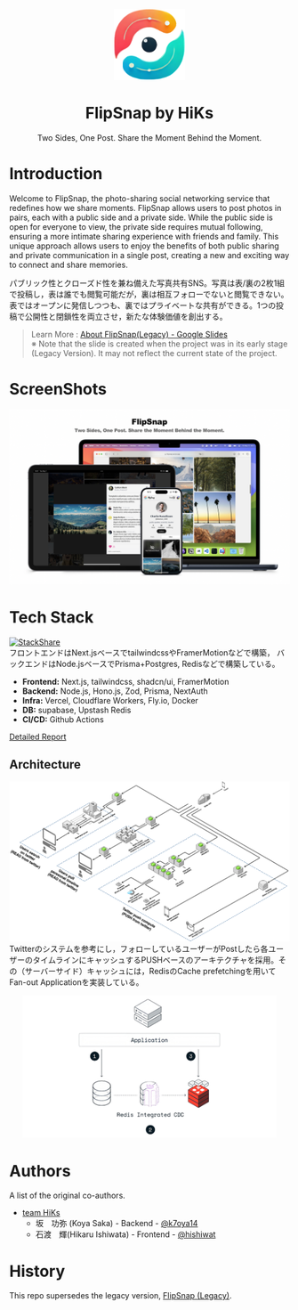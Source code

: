 <p align="center">
    <img src="assets/logo.png" height="128"/>
    <h1 align="center">FlipSnap by HiKs</h1>
    <p align="center">
    Two Sides, One Post. Share the Moment Behind the Moment.
    </p>
</p>

# Introduction
Welcome to FlipSnap, the photo-sharing social networking service that redefines how we share moments. FlipSnap allows users to post photos in pairs, each with a public side and a private side. While the public side is open for everyone to view, the private side requires mutual following, ensuring a more intimate sharing experience with friends and family. This unique approach allows users to enjoy the benefits of both public sharing and private communication in a single post, creating a new and exciting way to connect and share memories.

パブリック性とクローズド性を兼ね備えた写真共有SNS。写真は表/裏の2枚1組で投稿し，表は誰でも閲覧可能だが，裏は相互フォローでないと閲覧できない。表ではオープンに発信しつつも、裏ではプライベートな共有ができる。1つの投稿で公開性と閉鎖性を両立させ，新たな体験価値を創出する。

> Learn More : [About FlipSnap(Legacy) - Google Slides](https://docs.google.com/presentation/d/1nT-R3LLSaJre9aVunzU5bDOaMUMVbk9CG3p1ibkhiO8/edit?usp=sharing) </br>
> ※ Note that the slide is created when the project was in its early stage (Legacy Version). It may not reflect the current state of the project.

# ScreenShots
![Screenshot](assets/Screenshot.jpg)

# Tech Stack
[![StackShare](http://img.shields.io/badge/tech-stack-0690fa.svg?style=flat)](https://stackshare.io/k7oya14/flipsnap)</br>
フロントエンドはNext.jsベースでtailwindcssやFramerMotionなどで構築，
バックエンドはNode.jsベースでPrisma+Postgres, Redisなどで構築している。

- **Frontend:** Next.js, tailwindcss, shadcn/ui, FramerMotion
- **Backend:** Node.js, Hono.js, Zod, Prisma, NextAuth
- **Infra:** Vercel, Cloudflare Workers, Fly.io, Docker
- **DB:** supabase, Upstash Redis
- **CI/CD:** Github Actions

[Detailed Report](./techstack.md)

## Architecture
![Twitter Architecture](assets/Twitter-architecture.png)
Twitterのシステムを参考にし，フォローしているユーザーがPostしたら各ユーザーのタイムラインにキャッシュするPUSHベースのアーキテクチャを採用。その（サーバーサイド）キャッシュには，RedisのCache prefetchingを用いてFan-out Applicationを実装している。
<p align="center">
    <img src="assets/redis-CachePrefetching.jpg" height="256"/>
</p>

# Authors
A list of the original co-authors.
- [team HiKs](https://github.com/team-hiks)
    - 坂　功弥 (Koya Saka) - Backend - [@k7oya14](https://github.com/k7oya14)
    - 石渡　輝(Hikaru Ishiwata) - Frontend - [@hishiwat](https://github.com/hishiwat)

# History
This repo supersedes the legacy version, [FlipSnap (Legacy)](https://github.com/k7oya14/flipsnap-legacy).
